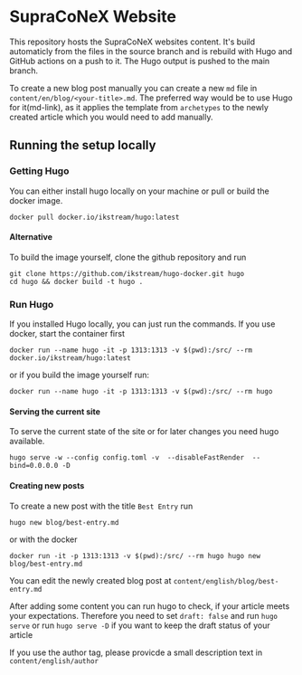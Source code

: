 # SupraCoNeX Website

This repository hosts the SupraCoNeX websites content. It's build automaticly from the files in the source branch and is rebuild with Hugo and GitHub actions on a push to it.
The Hugo output is pushed to the main branch.

To create a new blog post manually you can create a new `md` file in `content/en/blog/<your-title>.md`. The preferred way would be to use Hugo for it(md-link), as it applies the template from `archetypes` to the newly created article which you would need to add manually.


## Running the setup locally

### Getting Hugo

You can either install hugo locally on your machine or pull or build
 the docker image.

```
docker pull docker.io/ikstream/hugo:latest
```

#### Alternative

To build the image yourself, clone the github repository and run

```
git clone https://github.com/ikstream/hugo-docker.git hugo
cd hugo && docker build -t hugo .
```

### Run Hugo
If you installed Hugo locally, you can just run the commands. If you use docker,
start the container first

```
docker run --name hugo -it -p 1313:1313 -v $(pwd):/src/ --rm docker.io/ikstream/hugo:latest
```

or if you build the image yourself run:

```
docker run --name hugo -it -p 1313:1313 -v $(pwd):/src/ --rm hugo
```

#### Serving the current site

To serve the current state of the site or for later changes you need hugo
available.

```
hugo serve -w --config config.toml -v  --disableFastRender  --bind=0.0.0.0 -D
```

#### Creating new posts

To create a new post with the title `Best Entry` run

```
hugo new blog/best-entry.md
```

or with the docker

```
docker run -it -p 1313:1313 -v $(pwd):/src/ --rm hugo hugo new blog/best-entry.md

```

You can edit the newly created blog post at
`content/english/blog/best-entry.md`

After adding some content you can run hugo to check, if your article
meets your expectations. Therefore you need to set `draft: false` and run
`hugo serve` or run `hugo serve -D` if you want to keep the draft status
of your article

If you use the author tag, please provicde a small description text in
`content/english/author`
